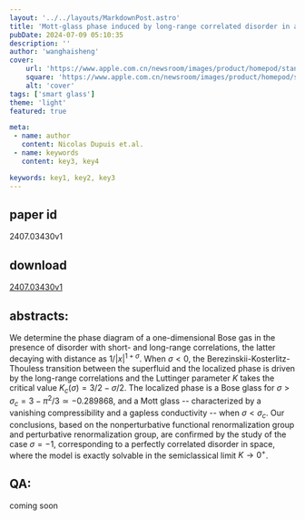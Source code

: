 ```yaml
---
layout: '../../layouts/MarkdownPost.astro'
title: 'Mott-glass phase induced by long-range correlated disorder in a one-dimensional Bose gas'
pubDate: 2024-07-09 05:10:35
description: ''
author: 'wanghaisheng'
cover:
    url: 'https://www.apple.com.cn/newsroom/images/product/homepod/standard/Apple-HomePod-hero-230118_big.jpg.large_2x.jpg'
    square: 'https://www.apple.com.cn/newsroom/images/product/homepod/standard/Apple-HomePod-hero-230118_big.jpg.large_2x.jpg'
    alt: 'cover'
tags: ['smart glass'] 
theme: 'light'
featured: true

meta:
 - name: author
   content: Nicolas Dupuis et.al.
 - name: keywords
   content: key3, key4

keywords: key1, key2, key3
---
```


## paper id
2407.03430v1
## download
[2407.03430v1](http://arxiv.org/abs/2407.03430v1)
## abstracts:
We determine the phase diagram of a one-dimensional Bose gas in the presence of disorder with short- and long-range correlations, the latter decaying with distance as $1/|x|^{1+\sigma}$. When $\sigma<0$, the Berezinskii-Kosterlitz-Thouless transition between the superfluid and the localized phase is driven by the long-range correlations and the Luttinger parameter $K$ takes the critical value $K_c(\sigma)=3/2-\sigma/2$. The localized phase is a Bose glass for $\sigma>\sigma_c=3-\pi^2/3\simeq -0.289868$, and a Mott glass -- characterized by a vanishing compressibility and a gapless conductivity -- when $\sigma<\sigma_c$. Our conclusions, based on the nonperturbative functional renormalization group and perturbative renormalization group, are confirmed by the study of the case $\sigma=-1$, corresponding to a perfectly correlated disorder in space, where the model is exactly solvable in the semiclassical limit $K\to 0^+$.
## QA:
coming soon
